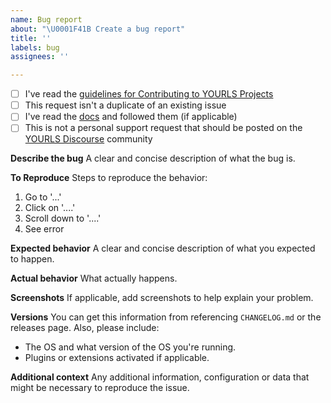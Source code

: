 ```yaml
---
name: Bug report
about: "\U0001F41B Create a bug report"
title: ''
labels: bug
assignees: ''

---
```


<!--

Do you want to ask a question? Are you looking for support? YOURLS Discourse is the best place for getting support: https://discourse.yourls.org/

-->

* [ ] I've read the [guidelines for Contributing to YOURLS Projects](https://github.com/YOURLS/.github/blob/master/CONTRIBUTING.md)
* [ ] This request isn't a duplicate of an existing issue
* [ ] I've read the [docs](https://yourls.org/) and followed them (if applicable)
* [ ] This is not a personal support request that should be posted on the [YOURLS Discourse](https://discourse.yourls.org/) community

**Describe the bug**
A clear and concise description of what the bug is.

**To Reproduce**
Steps to reproduce the behavior:
1. Go to '...'
2. Click on '....'
3. Scroll down to '....'
4. See error

**Expected behavior**
A clear and concise description of what you expected to happen.

**Actual behavior**
What actually happens.

**Screenshots**
If applicable, add screenshots to help explain your problem.

**Versions**
You can get this information from referencing `CHANGELOG.md` or the releases page.
Also, please include:
* The OS and what version of the OS you're running.
* Plugins or extensions activated if applicable.

**Additional context**
Any additional information, configuration or data that might be necessary to reproduce the issue.
